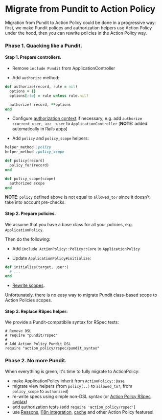 # Migrate from Pundit to Action Policy

Migration from Pundit to Action Policy could be done in a progressive way: first, we make Pundit polices and authorization helpers use Action Policy under the hood, then you can rewrite policies in the Action Policy way.

### Phase 1. Quacking like a Pundit.

#### Step 1. Prepare controllers.

- Remove `include Pundit` from ApplicationController

- Add `authorize` method:

```ruby
def authorize(record, rule = nil)
  options = {}
  options[:to] = rule unless rule.nil?

  authorize! record, **options
end
```

- Configure [authorization context](authorization_context) if necessary, e.g. add `authorize :current_user, as: :user` to `ApplicationController` (**NOTE:** added automatically in Rails apps)

- Add `policy` and `policy_scope` helpers:

```ruby
helper_method :policy
helper_method :policy_scope

def policy(record)
  policy_for(record)
end

def policy_scope(scope)
  authorized scope
end

```

**NOTE**: `policy` defined above is not equal to `allowed_to?` since it doesn't take into account pre-checks.

#### Step 2. Prepare policies.

We assume that you have a base class for all your policies, e.g. `ApplicationPolicy`.

Then do the following:
- Add `include ActionPolicy::Policy::Core` to `ApplicationPolicy`

- Update `ApplicationPolicy#initialize`:

```ruby
def initialize(target, user:)
  # ...
end
```

- [Rewrite scopes](scoping).

Unfortunately, there is no easy way to migrate Pundit class-based scope to Action Policies scopes.

#### Step 3. Replace RSpec helper:

We provide a Pundit-compatibile syntax for RSpec tests:

```
# Remove DSL
# require "pundit/rspec"
#
# Add Action Policy Pundit DSL
require "action_policy/rspec/pundit_syntax"
```

### Phase 2. No more Pundit.

When everything is green, it's time to fully migrate to ActionPolicy:
- make ApplicationPolicy inherit from `ActionPolicy::Base`
- migrate view helpers (from `policy(..)` to `allowed_to?`, from `policy_scope` to `authorized`)
- re-write specs using simple non-DSL syntax (or [Action Policy RSpec syntax](testing#rspec-dsl))
- add [authorization tests](testing#testing-authorization) (add `require 'action_policy/rspec'`)
- use [Reasons](reasons), [I18n integration](i18n), [cache](caching) and other Action Policy features!
